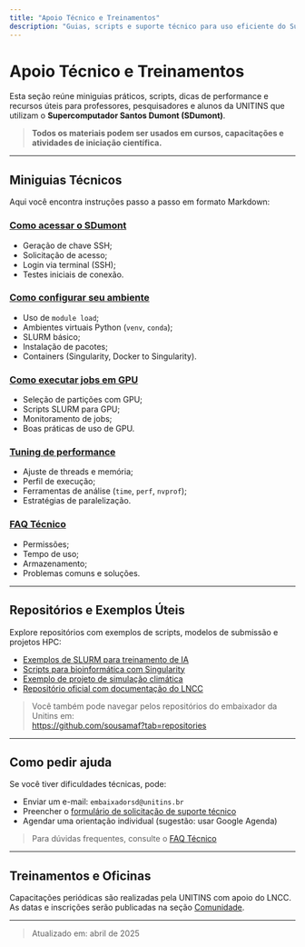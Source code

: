 ```yaml
---
title: "Apoio Técnico e Treinamentos"
description: "Guias, scripts e suporte técnico para uso eficiente do Supercomputador Santos Dumont"
---
```


# Apoio Técnico e Treinamentos

Esta seção reúne miniguias práticos, scripts, dicas de performance e recursos úteis para professores, pesquisadores e alunos da UNITINS que utilizam o **Supercomputador Santos Dumont (SDumont)**.

> **Todos os materiais podem ser usados em cursos, capacitações e atividades de iniciação científica.**

---

## Miniguias Técnicos

Aqui você encontra instruções passo a passo em formato Markdown:

### [Como acessar o SDumont](como-acessar.md)
- Geração de chave SSH;
- Solicitação de acesso;
- Login via terminal (SSH);
- Testes iniciais de conexão.

### [Como configurar seu ambiente](configurar-ambiente.md)
- Uso de `module load`;
- Ambientes virtuais Python (`venv`, `conda`);
- SLURM básico;
- Instalação de pacotes;
- Containers (Singularity, Docker to Singularity).

### [Como executar jobs em GPU](executar-gpu.md)
- Seleção de partições com GPU;
- Scripts SLURM para GPU;
- Monitoramento de jobs;
- Boas práticas de uso de GPU.

### [Tuning de performance](tuning.md)
- Ajuste de threads e memória;
- Perfil de execução;
- Ferramentas de análise (`time`, `perf`, `nvprof`);
- Estratégias de paralelização.

### [FAQ Técnico](faq.md)
- Permissões;
- Tempo de uso;
- Armazenamento;
- Problemas comuns e soluções.

---

## Repositórios e Exemplos Úteis

Explore repositórios com exemplos de scripts, modelos de submissão e projetos HPC:

- [Exemplos de SLURM para treinamento de IA](https://github.com/sousamaf/sdumont-cnn)
- [Scripts para bioinformática com Singularity](https://github.com/sousamaf/hpc-bioinfo)
- [Exemplo de projeto de simulação climática](https://github.com/outro-usuario/simul-clima)
- [Repositório oficial com documentação do LNCC](https://wiki.sdumont.lncc.br/)

> Você também pode navegar pelos repositórios do embaixador da Unitins em:  
> https://github.com/sousamaf?tab=repositories

---

## Como pedir ajuda

Se você tiver dificuldades técnicas, pode:

- Enviar um e-mail: `embaixadorsd@unitins.br`
- Preencher o [formulário de solicitação de suporte técnico](https://...)
- Agendar uma orientação individual (sugestão: usar Google Agenda)

> Para dúvidas frequentes, consulte o [FAQ Técnico](faq.md)

---

## Treinamentos e Oficinas

Capacitações periódicas são realizadas pela UNITINS com apoio do LNCC.  
As datas e inscrições serão publicadas na seção [Comunidade](../comunidade/).

---

> Atualizado em: abril de 2025
